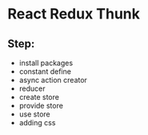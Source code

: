 # React Redux Thunk

## Step:

- install packages
- constant define
- async action creator
- reducer
- create store
- provide store
- use store
- adding css

